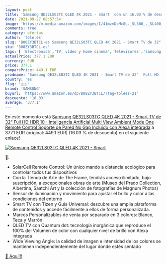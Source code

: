 ```yaml
---
layout: post
title: 'Samsung QE32LS03TC QLED 4K 2021 - Smart  con un 16.03 % de descuento'
date: 2021-09-27 08:57:54
image: 'https://m.media-amazon.com/images/I/41mzmDcMc8L._SL500_._SL400_.jpg'
comments: true
category: ofertas
author: 'tole.es'
slug: 'B08ZY3BTCL-es Samsung QE32LS03TC QLED 4K 2021 - Smart TV de 32" Full HD...'
sku: 'B08ZY3BTCL-es'
tags: [ 'Electrónica','TV, vídeo y home cinema','Televisores','samsung','smart','tv', ]
actualPrice: 377.1 EUR
currency: EUR
price: 377.1
comparePrice: 449.1 EUR
prodname: 'Samsung QE32LS03TC QLED 4K 2021 - Smart TV de 32"  Full HD  HDR 10+  Inteligencia Artificial  Multi View  Ambient Mode  One Remote Control  Soporte de Pared No Gap Incluido  con Alexa integrada'
country: 'es'
flag: '🇪🇸'
brand: 'SAMSUNG'
buyurl: 'https://www.amazon.es/dp/B08ZY3BTCL/?tag=tolees-21'
descuento: '16.03'
average: '377.1'
---
```


En este momento está [Samsung QE32LS03TC QLED 4K 2021 - Smart TV de 32"  Full HD  HDR 10+  Inteligencia Artificial  Multi View  Ambient Mode  One Remote Control  Soporte de Pared No Gap Incluido  con Alexa integrada](https://www.amazon.es/dp/B08ZY3BTCL/?tag=tolees-21) a 377.1 EUR (original: 449.1 EUR) (16.03 %  de descuento) en el siguiente enlace!

[![Samsung QE32LS03TC QLED 4K 2021 - Smart ](https://m.media-amazon.com/images/I/41mzmDcMc8L._SL500_._SL400_.jpg)](https://www.amazon.es/dp/B08ZY3BTCL/?tag=tolees-21)

🔎:

- SolarCell Remote Control: Un único mando a distancia ecológico para controlar todos tus dispositivos
- Con la Tienda de Arte de The Frame, tendrás acceso ilimitado, bajo suscripción, a excepcionales obras de arte (Museo del Prado Collection, Albertina, Saatchi Art y la colección de fotografías de Magnum Photos)
- Sensor de iluminación y movimiento para ajustar el brillo y color a las condiciones del entorno
- Smart TV con Tizen y Guía Universal: descubre una amplia plataforma de contenidos y accede fácilmente a ellos de forma personalizada.
- Marcos Personalizables de venta por separado en 3 colores: Blanco, Teca y Marrón
- QLED TV con Quantum dot: tecnología inorgánica que reproduce el 100% del Volumen de color con cualquier nivel de brillo con Alexa integrada
- Wide Viewing Angle: la calidad de imagen e intensidad de los colores se mantienen independientemente del lugar donde estés sentado

[🛒 Aquí!!!](https://www.amazon.es/dp/B08ZY3BTCL/?tag=tolees-21)
